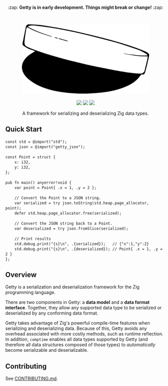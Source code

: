 <p align="center">:zap: <strong>Getty is in early development. Things might break or change!</strong> :zap:</p>
<br/>

<p align="center">
  <img alt="Getty" src="https://github.com/getty-zig/logo/blob/main/getty-solid.svg" width="400px">
  <br/>
  <br/>
  <a alt="Version" href="https://github.com/getty-zig/getty/releases/latest"><img src="https://img.shields.io/badge/version-N/A-e2725b.svg"></a>
  <a alt="Zig" href="https://ziglang.org"><img src="https://img.shields.io/badge/Zig-master-fd9930.svg"></a>
  <a alt="License" href="https://github.com/getty-zig/getty/blob/main/LICENSE"><img src="https://img.shields.io/badge/license-MIT-2598c9"></a>
</p>

<p align="center">A framework for serializing and deserializing Zig data types.</p>

## Quick Start

```zig
const std = @import("std");
const json = @import("getty_json");

const Point = struct {
    x: i32,
    y: i32,
};

pub fn main() anyerror!void {
    var point = Point{ .x = 1, .y = 2 };

    // Convert the Point to a JSON string.
    var serialized = try json.toString(std.heap.page_allocator, point);
    defer std.heap.page_allocator.free(serialized);

    // Convert the JSON string back to a Point.
    var deserialized = try json.fromSlice(serialized);

    // Print results
    std.debug.print("{s}\n", .{serialized});   // {"x":1,"y":2}
    std.debug.print("{s}\n", .{deserialized}); // Point{ .x = 1, .y = 2 }
};
```

## Overview

Getty is a serialization and deserialization framework for the Zig programming language.

There are two components in Getty: a **data model** and a **data format interface**. Together, they allow any supported data type to be serialized or deserialized by any conforming data format.

Getty takes advantage of Zig's powerful compile-time features when serializing and deserializing data. Because of this, Getty avoids any overhead associated with more costly methods, such as runtime reflection. In addition, `comptime` enables all data types supported by Getty (and therefore all data structures composed of those types) to *automatically* become serializable and deserializable.

## Contributing

See [CONTRIBUTING.md](CONTRIBUTING.md).
